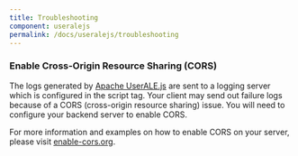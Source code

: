 ```yaml
---
title: Troubleshooting
component: useralejs
permalink: /docs/useralejs/troubleshooting
---
```


### Enable Cross-Origin Resource Sharing (CORS)

The logs generated by [Apache UserALE.js](https://github.com/apache/incubator-flagon-useralejs) are sent to a logging server which is configured in the script tag. Your client may send out failure logs because of a CORS (cross-origin resource sharing) issue. You will need to configure your backend server to enable CORS.

For more information and examples on how to enable CORS on your server, please visit [enable-cors.org](http://enable-cors.org/index.html).
